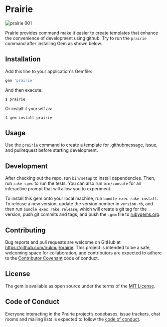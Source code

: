 # Prairie

![prairie 001](https://user-images.githubusercontent.com/33862939/68557759-26b2e180-047a-11ea-81c9-ab1e12c3b452.png)

Prairie provides command make it easier to create templates that enhance the convenience of development using github.
Try to run the `prairie` command after installing Gem as shown below.

## Installation

Add this line to your application's Gemfile:

```ruby
gem 'prairie'
```

And then execute:

    $ prairie

Or install it yourself as:

    $ gem install prairie

## Usage

Use the `prairie` command to create a template for .githubmessage, issue, and pullrequest before starting development.

## Development

After checking out the repo, run `bin/setup` to install dependencies. Then, run `rake spec` to run the tests. You can also run `bin/console` for an interactive prompt that will allow you to experiment.

To install this gem onto your local machine, run `bundle exec rake install`. To release a new version, update the version number in `version.rb`, and then run `bundle exec rake release`, which will create a git tag for the version, push git commits and tags, and push the `.gem` file to [rubygems.org](https://rubygems.org).

## Contributing

Bug reports and pull requests are welcome on GitHub at https://github.com/iruknuj/prairie. This project is intended to be a safe, welcoming space for collaboration, and contributors are expected to adhere to the [Contributor Covenant](http://contributor-covenant.org) code of conduct.

## License

The gem is available as open source under the terms of the [MIT License](https://opensource.org/licenses/MIT).

## Code of Conduct

Everyone interacting in the Prairie project’s codebases, issue trackers, chat rooms and mailing lists is expected to follow the [code of conduct](https://github.com/[USERNAME]/prairie/blob/master/CODE_OF_CONDUCT.md).
